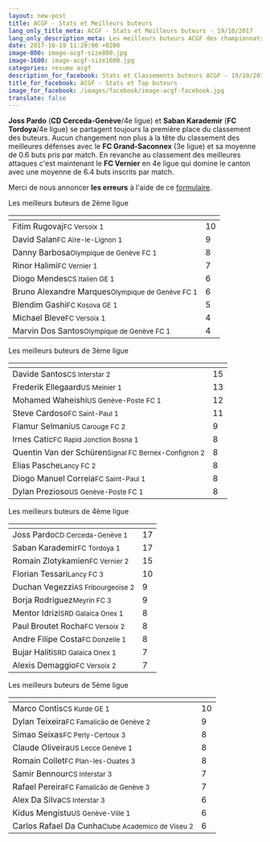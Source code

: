```yaml
---
layout: new-post
title: ACGF - Stats et Meilleurs buteurs
lang_only_title_meta: ACGF - Stats et Meilleurs buteurs - 19/10/2017
lang_only_description_meta: Les meilleurs buteurs ACGF des championnats de football amateur de la 2e à la 5e ligue - 19/10/2017
date: 2017-10-19 11:20:00 +0200
image-800: image-acgf-size800.jpg
image-1600: image-acgf-size1600.jpg
categories: resume acgf
description_for_facebook: Stats et Classements buteurs ACGF - 19/10/2017
title_for_facebook: ACGF - Stats et Top buteurs
image_for_facebook: /images/facebook/image-acgf-facebook.jpg
translate: false
---
```

__Joss Pardo__ (__CD Cerceda-Genève__/4e ligue) et __Saban Karademir__ (__FC Tordoya__/4e ligue) se partagent toujours la première place du classement des buteurs. Aucun changement non plus à la tête du classement des meilleures défenses avec le __FC Grand-Saconnex__ (3e ligue) et sa moyenne de 0.6 buts pris par match. En revanche au classement des meilleures attaques c'est maintenant le __FC Vernier__ en 4e ligue qui domine le canton avec une moyenne de 6.4 buts inscrits par match.

Merci de nous annoncer <b>les erreurs</b> à l'aide de ce <a href="/formulaire-report-erreur" title="Signaler une erreur ou un problème">formulaire</a>.

Les meilleurs buteurs de 2ème ligue

<table class="table"><thead><tr><th><i class="fa fa-male"></i></th><th><i class="fa fa-futbol-o"></i></th></tr></thead><tbody><tr><td>Fitim Rugovaj<span class='d-block team-name'><small>FC Versoix 1</small></span></td><td>10</td></tr><tr><td>David Salan<span class='d-block team-name'><small>FC Aïre-le-Lignon 1</small></span></td><td>9</td></tr><tr><td>Danny Barbosa<span class='d-block team-name'><small>Olympique de Genève FC 1</small></span></td><td>8</td></tr><tr><td>Rinor Halimi<span class='d-block team-name'><small>FC Vernier 1</small></span></td><td>7</td></tr><tr><td>Diogo Mendes<span class='d-block team-name'><small>CS Italien GE 1</small></span></td><td>6</td></tr><tr><td>Bruno Alexandre Marques<span class='d-block team-name'><small>Olympique de Genève FC 1</small></span></td><td>6</td></tr><tr><td>Blendim Gashi<span class='d-block team-name'><small>FC Kosova GE 1</small></span></td><td>5</td></tr><tr><td>Michael Bleve<span class='d-block team-name'><small>FC Versoix 1</small></span></td><td>4</td></tr><tr><td>Marvin Dos Santos<span class='d-block team-name'><small>Olympique de Genève FC 1</small></span></td><td>4</td></tr></tbody></table>

Les meilleurs buteurs de 3ème ligue

<table class="table"><thead><tr><th><i class="fa fa-male"></i></th><th><i class="fa fa-futbol-o"></i></th></tr></thead><tbody><tr><td>Davide Santos<span class='d-block team-name'><small>CS Interstar 2</small></span></td><td>15</td></tr><tr><td>Frederik Ellegaard<span class='d-block team-name'><small>US Meinier 1</small></span></td><td>13</td></tr><tr><td>Mohamed Waheishi<span class='d-block team-name'><small>US Genève-Poste FC 1</small></span></td><td>12</td></tr><tr><td>Steve Cardoso<span class='d-block team-name'><small>FC Saint-Paul 1</small></span></td><td>11</td></tr><tr><td>Flamur Selmani<span class='d-block team-name'><small>US Carouge FC 2</small></span></td><td>9</td></tr><tr><td>Irnes Catic<span class='d-block team-name'><small>FC Rapid Jonction Bosna 1</small></span></td><td>8</td></tr><tr><td>Quentin Van der Schüren<span class='d-block team-name'><small>Signal FC Bernex-Confignon 2</small></span></td><td>8</td></tr><tr><td>Elias Pasche<span class='d-block team-name'><small>Lancy FC 2</small></span></td><td>8</td></tr><tr><td>Diogo Manuel Correia<span class='d-block team-name'><small>FC Saint-Paul 1</small></span></td><td>8</td></tr><tr><td>Dylan Prezioso<span class='d-block team-name'><small>US Genève-Poste FC 1</small></span></td><td>8</td></tr></tbody></table>

Les meilleurs buteurs de 4ème ligue

<table class="table"><thead><tr><th><i class="fa fa-male"></i></th><th><i class="fa fa-futbol-o"></i></th></tr></thead><tbody><tr><td>Joss Pardo<span class='d-block team-name'><small>CD Cerceda-Genève 1</small></span></td><td>17</td></tr><tr><td>Saban Karademir<span class='d-block team-name'><small>FC Tordoya 1</small></span></td><td>17</td></tr><tr><td>Romain Zlotykamien<span class='d-block team-name'><small>FC Vernier 2</small></span></td><td>15</td></tr><tr><td>Florian Tessari<span class='d-block team-name'><small>Lancy FC 3</small></span></td><td>10</td></tr><tr><td>Duchan Vegezzi<span class='d-block team-name'><small>AS Fribourgeoise 2</small></span></td><td>9</td></tr><tr><td>Borja Rodriguez<span class='d-block team-name'><small>Meyrin FC 3</small></span></td><td>9</td></tr><tr><td>Mentor Idrizi<span class='d-block team-name'><small>SRD Galaica Onex 1</small></span></td><td>8</td></tr><tr><td>Paul Broutet Rocha<span class='d-block team-name'><small>FC Versoix 2</small></span></td><td>8</td></tr><tr><td>Andre Filipe Costa<span class='d-block team-name'><small>FC Donzelle 1</small></span></td><td>8</td></tr><tr><td>Bujar Haliti<span class='d-block team-name'><small>SRD Galaica Onex 1</small></span></td><td>7</td></tr><tr><td>Alexis Demaggio<span class='d-block team-name'><small>FC Versoix 2</small></span></td><td>7</td></tr></tbody></table>

Les meilleurs buteurs de 5ème ligue

<table class="table"><thead><tr><th><i class="fa fa-male"></i></th><th><i class="fa fa-futbol-o"></i></th></tr></thead><tbody><tr><td>Marco Contis<span class='d-block team-name'><small>CS Kurde GE 1</small></span></td><td>10</td></tr><tr><td>Dylan Teixeira<span class='d-block team-name'><small>FC Famalicão de Genève 2</small></span></td><td>9</td></tr><tr><td>Simao Seixas<span class='d-block team-name'><small>FC Perly-Certoux 3</small></span></td><td>8</td></tr><tr><td>Claude Oliveira<span class='d-block team-name'><small>US Lecce Genève 1</small></span></td><td>8</td></tr><tr><td>Romain Collet<span class='d-block team-name'><small>FC Plan-les-Ouates 3</small></span></td><td>8</td></tr><tr><td>Samir Bennour<span class='d-block team-name'><small>CS Interstar 3</small></span></td><td>7</td></tr><tr><td>Rafael Pereira<span class='d-block team-name'><small>FC Famalicão de Genève 3</small></span></td><td>7</td></tr><tr><td>Alex Da Silva<span class='d-block team-name'><small>CS Interstar 3</small></span></td><td>6</td></tr><tr><td>Kidus Mengistu<span class='d-block team-name'><small>US Genève-Ville 1</small></span></td><td>6</td></tr><tr><td>Carlos Rafael Da Cunha<span class='d-block team-name'><small>Clube Academico de Viseu 2</small></span></td><td>6</td></tr></tbody></table>

